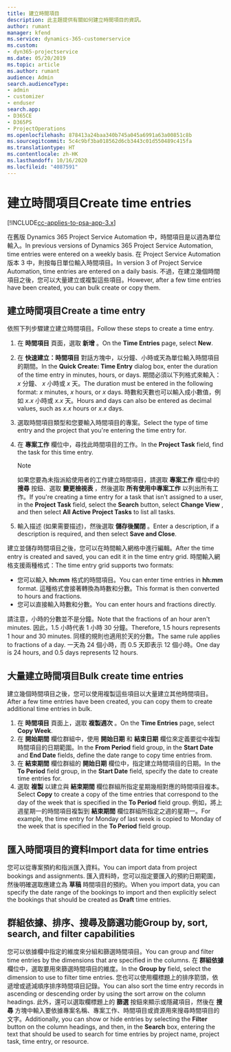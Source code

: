 ```yaml
---
title: 建立時間項目
description: 此主題提供有關如何建立時間項目的資訊。
author: rumant
manager: kfend
ms.service: dynamics-365-customerservice
ms.custom:
- dyn365-projectservice
ms.date: 05/20/2019
ms.topic: article
ms.author: rumant
audience: Admin
search.audienceType:
- admin
- customizer
- enduser
search.app:
- D365CE
- D365PS
- ProjectOperations
ms.openlocfilehash: 878413a24baa340b745a045a6991a63a00851c8b
ms.sourcegitcommit: 5c4c9bf3ba018562d6cb3443c01d550489c415fa
ms.translationtype: HT
ms.contentlocale: zh-HK
ms.lasthandoff: 10/16/2020
ms.locfileid: "4087591"
---
```

# <a name="create-time-entries"></a><span data-ttu-id="6d7de-103">建立時間項目</span><span class="sxs-lookup"><span data-stu-id="6d7de-103">Create time entries</span></span>

[!INCLUDE[cc-applies-to-psa-app-3.x](../includes/cc-applies-to-psa-app-3x.md)]

<span data-ttu-id="6d7de-104">在舊版 Dynamics 365 Project Service Automation 中，時間項目是以週為單位輸入。</span><span class="sxs-lookup"><span data-stu-id="6d7de-104">In previous versions of Dynamics 365 Project Service Automation, time entries were entered on a weekly basis.</span></span> <span data-ttu-id="6d7de-105">在 Project Service Automation 版本 3 中，則按每日單位輸入時間項目。</span><span class="sxs-lookup"><span data-stu-id="6d7de-105">In version 3 of Project Service Automation, time entries are entered on a daily basis.</span></span> <span data-ttu-id="6d7de-106">不過，在建立幾個時間項目之後，您可以大量建立或複製這些項目。</span><span class="sxs-lookup"><span data-stu-id="6d7de-106">However, after a few time entries have been created, you can bulk create or copy them.</span></span>

## <a name="create-a-time-entry"></a><span data-ttu-id="6d7de-107">建立時間項目</span><span class="sxs-lookup"><span data-stu-id="6d7de-107">Create a time entry</span></span>

<span data-ttu-id="6d7de-108">依照下列步驟建立建立時間項目。</span><span class="sxs-lookup"><span data-stu-id="6d7de-108">Follow these steps to create a time entry.</span></span>

1. <span data-ttu-id="6d7de-109">在 **時間項目** 頁面，選取 **新增** 。</span><span class="sxs-lookup"><span data-stu-id="6d7de-109">On the **Time Entries** page, select **New**.</span></span>
2. <span data-ttu-id="6d7de-110">在 **快速建立：時間項目** 對話方塊中，以分鐘、小時或天為單位輸入時間項目的期間。</span><span class="sxs-lookup"><span data-stu-id="6d7de-110">In the **Quick Create: Time Entry** dialog box, enter the duration of the time entry in minutes, hours, or days.</span></span> <span data-ttu-id="6d7de-111">期間必須以下列格式來輸入： *x* 分鐘、 *x* 小時或 *x* 天。</span><span class="sxs-lookup"><span data-stu-id="6d7de-111">The duration must be entered in the following format: *x* minutes, *x* hours, or *x* days.</span></span> <span data-ttu-id="6d7de-112">時數和天數也可以輸入成小數值，例如 *x.x* 小時或 *x.x* 天。</span><span class="sxs-lookup"><span data-stu-id="6d7de-112">Hours and days can also be entered as decimal values, such as *x.x* hours or *x.x* days.</span></span>
3. <span data-ttu-id="6d7de-113">選取時間項目類型和您要輸入時間項目的專案。</span><span class="sxs-lookup"><span data-stu-id="6d7de-113">Select the type of time entry and the project that you're entering the time entry for.</span></span>
4. <span data-ttu-id="6d7de-114">在 **專案工作** 欄位中，尋找此時間項目的工作。</span><span class="sxs-lookup"><span data-stu-id="6d7de-114">In the **Project Task** field, find the task for this time entry.</span></span>

    > [!NOTE]
    > <span data-ttu-id="6d7de-115">如果您要為未指派給使用者的工作建立時間項目，請選取 **專案工作** 欄位中的 **搜尋** 按鈕、選取 **變更檢視表** ，然後選取 **所有使用中專案工作** 以列出所有工作。</span><span class="sxs-lookup"><span data-stu-id="6d7de-115">If you're creating a time entry for a task that isn't assigned to a user, in the **Project Task** field, select the **Search** button, select **Change View** , and then select **All Active Project Tasks** to list all tasks.</span></span>

5. <span data-ttu-id="6d7de-116">輸入描述 (如果需要描述)，然後選取 **儲存後關閉** 。</span><span class="sxs-lookup"><span data-stu-id="6d7de-116">Enter a description, if a description is required, and then select **Save and Close**.</span></span>

<span data-ttu-id="6d7de-117">建立並儲存時間項目之後，您可以在時間輸入網格中進行編輯。</span><span class="sxs-lookup"><span data-stu-id="6d7de-117">After the time entry is created and saved, you can edit it in the time entry grid.</span></span> <span data-ttu-id="6d7de-118">時間輸入網格支援兩種格式：</span><span class="sxs-lookup"><span data-stu-id="6d7de-118">The time entry grid supports two formats:</span></span>

- <span data-ttu-id="6d7de-119">您可以輸入 **hh:mm** 格式的時間項目。</span><span class="sxs-lookup"><span data-stu-id="6d7de-119">You can enter time entries in **hh:mm** format.</span></span> <span data-ttu-id="6d7de-120">這種格式會接著轉換為時數和分數。</span><span class="sxs-lookup"><span data-stu-id="6d7de-120">This format is then converted to hours and fractions.</span></span>
- <span data-ttu-id="6d7de-121">您可以直接輸入時數和分數。</span><span class="sxs-lookup"><span data-stu-id="6d7de-121">You can enter hours and fractions directly.</span></span>

<span data-ttu-id="6d7de-122">請注意，小時的分數並不是分鐘。</span><span class="sxs-lookup"><span data-stu-id="6d7de-122">Note that the fractions of an hour aren't minutes.</span></span> <span data-ttu-id="6d7de-123">因此，1.5 小時代表 1 小時 30 分鐘。</span><span class="sxs-lookup"><span data-stu-id="6d7de-123">Therefore, 1.5 hours represents 1 hour and 30 minutes.</span></span> <span data-ttu-id="6d7de-124">同樣的規則也適用於天的分數。</span><span class="sxs-lookup"><span data-stu-id="6d7de-124">The same rule applies to fractions of a day.</span></span> <span data-ttu-id="6d7de-125">一天為 24 個小時，而 0.5 天即表示 12 個小時。</span><span class="sxs-lookup"><span data-stu-id="6d7de-125">One day is 24 hours, and 0.5 days represents 12 hours.</span></span>

## <a name="bulk-create-time-entries"></a><span data-ttu-id="6d7de-126">大量建立時間項目</span><span class="sxs-lookup"><span data-stu-id="6d7de-126">Bulk create time entries</span></span>

<span data-ttu-id="6d7de-127">建立幾個時間項目之後，您可以使用複製這些項目以大量建立其他時間項目。</span><span class="sxs-lookup"><span data-stu-id="6d7de-127">After a few time entries have been created, you can copy them to create additional time entries in bulk.</span></span>

1. <span data-ttu-id="6d7de-128">在 **時間項目** 頁面上，選取 **複製週次** 。</span><span class="sxs-lookup"><span data-stu-id="6d7de-128">On the **Time Entries** page, select **Copy Week**.</span></span>
2. <span data-ttu-id="6d7de-129">在 **開始期間** 欄位群組中，使用 **開始日期** 和 **結束日期** 欄位來定義要從中複製時間項目的日期範圍。</span><span class="sxs-lookup"><span data-stu-id="6d7de-129">In the **From Period** field group, in the **Start Date** and **End Date** fields, define the date range to copy time entries from.</span></span>
3. <span data-ttu-id="6d7de-130">在 **結束期間** 欄位群組的 **開始日期** 欄位中，指定建立時間項目的日期。</span><span class="sxs-lookup"><span data-stu-id="6d7de-130">In the **To Period** field group, in the **Start Date** field, specify the date to create time entries for.</span></span>
4. <span data-ttu-id="6d7de-131">選取 **複製** 以建立與 **結束期間** 欄位群組所指定星期幾相對應的時間項目複本。</span><span class="sxs-lookup"><span data-stu-id="6d7de-131">Select **Copy** to create a copy of the time entries that correspond to the day of the week that is specified in the **To Period** field group.</span></span> <span data-ttu-id="6d7de-132">例如，將上週星期一的時間項目複製到 **結束期間** 欄位群組所指定之週的星期一。</span><span class="sxs-lookup"><span data-stu-id="6d7de-132">For example, the time entry for Monday of last week is copied to Monday of the week that is specified in the **To Period** field group.</span></span>

## <a name="import-data-for-time-entries"></a><span data-ttu-id="6d7de-133">匯入時間項目的資料</span><span class="sxs-lookup"><span data-stu-id="6d7de-133">Import data for time entries</span></span>

<span data-ttu-id="6d7de-134">您可以從專案預約和指派匯入資料。</span><span class="sxs-lookup"><span data-stu-id="6d7de-134">You can import data from project bookings and assignments.</span></span> <span data-ttu-id="6d7de-135">匯入資料時，您可以指定要匯入的預約日期範圍，然後明確選取應建立為 **草稿** 時間項目的預約。</span><span class="sxs-lookup"><span data-stu-id="6d7de-135">When you import data, you can specify the date range of the bookings to import and then explicitly select the bookings that should be created as **Draft** time entries.</span></span>

## <a name="group-by-sort-search-and-filter-capabilities"></a><span data-ttu-id="6d7de-136">群組依據、排序、搜尋及篩選功能</span><span class="sxs-lookup"><span data-stu-id="6d7de-136">Group by, sort, search, and filter capabilities</span></span>

<span data-ttu-id="6d7de-137">您可以依據欄中指定的維度來分組和篩選時間項目。</span><span class="sxs-lookup"><span data-stu-id="6d7de-137">You can group and filter time entries by the dimensions that are specified in the columns.</span></span> <span data-ttu-id="6d7de-138">在 **群組依據** 欄位中，選取要用來篩選時間項目的維度。</span><span class="sxs-lookup"><span data-stu-id="6d7de-138">In the **Group by** field, select the dimension to use to filter time entries.</span></span> <span data-ttu-id="6d7de-139">您也可以使用欄標題上的排序箭頭，依遞增或遞減順序排序時間項目記錄。</span><span class="sxs-lookup"><span data-stu-id="6d7de-139">You can also sort the time entry records in ascending or descending order by using the sort arrow on the column headings.</span></span> <span data-ttu-id="6d7de-140">此外，還可以選取欄標題上的 **篩選** 按鈕來顯示或隱藏項目，然後在 **搜尋** 方塊中輸入要依據專案名稱、專案工作、時間項目或資源用來搜尋時間項目的文字。</span><span class="sxs-lookup"><span data-stu-id="6d7de-140">Additionally, you can show or hide entries by selecting the **Filter** button on the column headings, and then, in the **Search** box, entering the text that should be used to search for time entries by project name, project task, time entry, or resource.</span></span>
